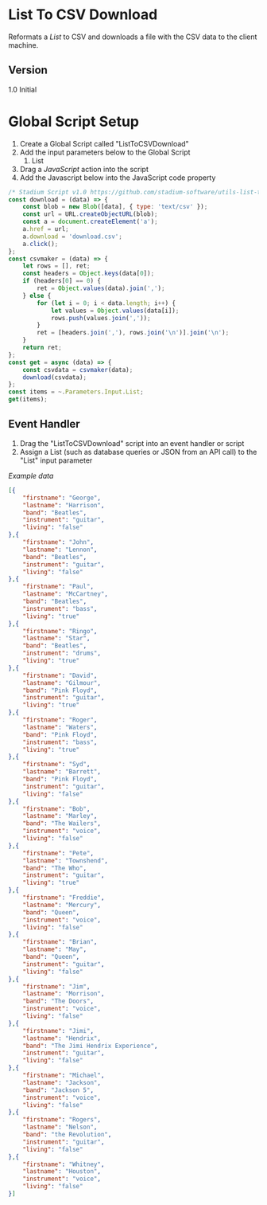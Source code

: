 # List To CSV Download

Reformats a *List* to CSV and downloads a file with the CSV data to the client machine. 

## Version 

1.0 Initial

# Global Script Setup
1. Create a Global Script called "ListToCSVDownload"
2. Add the input parameters below to the Global Script
   1. List
3. Drag a *JavaScript* action into the script
4. Add the Javascript below into the JavaScript code property
```javascript
/* Stadium Script v1.0 https://github.com/stadium-software/utils-list-to-csv-download */
const download = (data) => {
    const blob = new Blob([data], { type: 'text/csv' });
    const url = URL.createObjectURL(blob);
    const a = document.createElement('a');
    a.href = url;
    a.download = 'download.csv';
    a.click();
};
const csvmaker = (data) => {
    let rows = [], ret;
    const headers = Object.keys(data[0]);
    if (headers[0] == 0) {
        ret = Object.values(data).join(',');
    } else {
        for (let i = 0; i < data.length; i++) {
            let values = Object.values(data[i]);
            rows.push(values.join(','));
        }
        ret = [headers.join(','), rows.join('\n')].join('\n');
    }
    return ret;
};
const get = async (data) => {
    const csvdata = csvmaker(data);
    download(csvdata);
};
const items = ~.Parameters.Input.List;
get(items);
```

## Event Handler
1. Drag the "ListToCSVDownload" script into an event handler or script
2. Assign a List (such as database queries or JSON from an API call) to the "List" input parameter

*Example data*
```json
[{
	"firstname": "George",
	"lastname": "Harrison",
	"band": "Beatles",
	"instrument": "guitar",
	"living": "false"
},{
	"firstname": "John",
	"lastname": "Lennon",
	"band": "Beatles",
	"instrument": "guitar",
	"living": "false"
},{
	"firstname": "Paul",
	"lastname": "McCartney",
	"band": "Beatles",
	"instrument": "bass",
	"living": "true"
},{
	"firstname": "Ringo",
	"lastname": "Star",
	"band": "Beatles",
	"instrument": "drums",
	"living": "true"
},{
	"firstname": "David",
	"lastname": "Gilmour",
	"band": "Pink Floyd",
	"instrument": "guitar",
	"living": "true"
},{
	"firstname": "Roger",
	"lastname": "Waters",
	"band": "Pink Floyd",
	"instrument": "bass",
	"living": "true"
},{
	"firstname": "Syd",
	"lastname": "Barrett",
	"band": "Pink Floyd",
	"instrument": "guitar",
	"living": "false"
},{
	"firstname": "Bob",
	"lastname": "Marley",
	"band": "The Wailers",
	"instrument": "voice",
	"living": "false"
},{
	"firstname": "Pete",
	"lastname": "Townshend",
	"band": "The Who",
	"instrument": "guitar",
	"living": "true"
},{
	"firstname": "Freddie",
	"lastname": "Mercury",
	"band": "Queen",
	"instrument": "voice",
	"living": "false"
},{
	"firstname": "Brian",
	"lastname": "May",
	"band": "Queen",
	"instrument": "guitar",
	"living": "false"
},{
	"firstname": "Jim",
	"lastname": "Morrison",
	"band": "The Doors",
	"instrument": "voice",
	"living": "false"
},{
	"firstname": "Jimi",
	"lastname": "Hendrix",
	"band": "The Jimi Hendrix Experience",
	"instrument": "guitar",
	"living": "false"
},{
	"firstname": "Michael",
	"lastname": "Jackson",
	"band": "Jackson 5",
	"instrument": "voice",
	"living": "false"
},{
	"firstname": "Rogers",
	"lastname": "Nelson",
	"band": "the Revolution",
	"instrument": "guitar",
	"living": "false"
},{
	"firstname": "Whitney",
	"lastname": "Houston",
	"instrument": "voice",
	"living": "false"
}]
```
